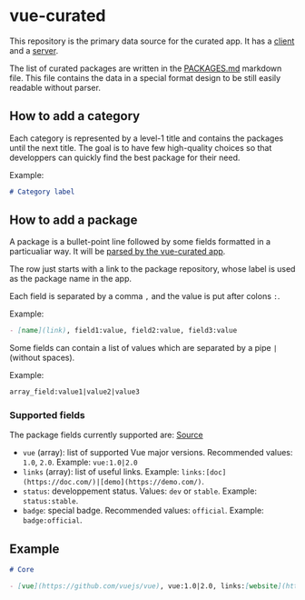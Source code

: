 # vue-curated

This repository is the primary data source for the curated app. It has a [client](https://github.com/vuejs/vue-curated-client) and a [server](https://github.com/vuejs/vue-curated-server).

The list of curated packages are written in the [PACKAGES.md](./PACKAGES.md) markdown file. This file contains the data in a special format design to be still easily readable without parser.

## How to add a category

Each category is represented by a level-1 title and contains the packages until the next title. The goal is to have few high-quality choices so that developpers can quickly find the best package for their need.

Example:

```markdown
# Category label
```

## How to add a package

A package is a bullet-point line followed by some fields formatted in a particualiar way. It will be [parsed by the vue-curated app](https://github.com/vuejs/vue-curated-server/blob/master/src/utils/parse.js#L17).

The row just starts with a link to the package repository, whose label is used as the package name in the app.

Each field is separated by a comma `,` and the value is put after colons `:`.

Example:

```markdown
- [name](link), field1:value, field2:value, field3:value
```

Some fields can contain a list of values which are separated by a pipe `|` (without spaces).

Example:

```markdown
array_field:value1|value2|value3
```

### Supported fields

The package fields currently supported are: [Source](https://github.com/vuejs/vue-curated-server/blob/master/src/providers/github.js#L28)

- `vue` (array): list of supported Vue major versions. Recommended values: `1.0`, `2.0`. Example: `vue:1.0|2.0`
- `links` (array): list of useful links. Example: `links:[doc](https://doc.com/)|[demo](https://demo.com/)`.
- `status`: developpement status. Values: `dev` or `stable`. Example: `status:stable`.
- `badge`: special badge. Recommended values: `official`. Example: `badge:official`.


## Example

```markdown
# Core

- [vue](https://github.com/vuejs/vue), vue:1.0|2.0, links:[website](https://vuejs.org/)|[guide](https://vuejs.org/v2/guide/)|[api](https://vuejs.org/v2/api/)|[examples](https://vuejs.org/v2/examples/), badge:official, status:stable
```

